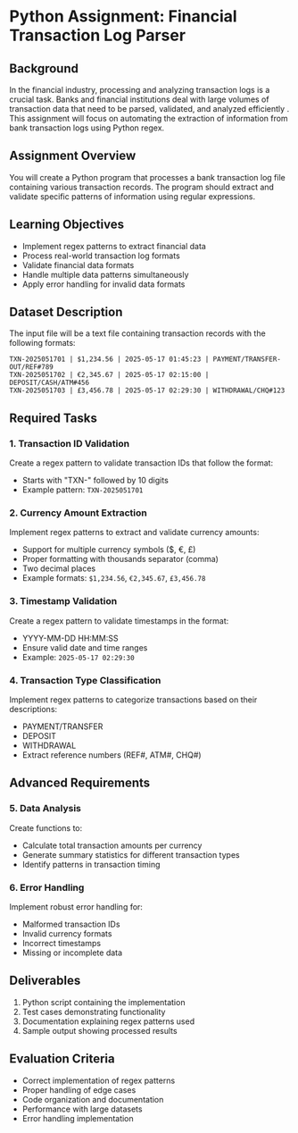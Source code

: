 # Python Assignment: Financial Transaction Log Parser

## Background
In the financial industry, processing and analyzing transaction logs is a crucial task. Banks and financial institutions deal with large volumes of transaction data that need to be parsed, validated, and analyzed efficiently . This assignment will focus on automating the extraction of information from bank transaction logs using Python regex.

## Assignment Overview
You will create a Python program that processes a bank transaction log file containing various transaction records. The program should extract and validate specific patterns of information using regular expressions.

## Learning Objectives
- Implement regex patterns to extract financial data
- Process real-world transaction log formats
- Validate financial data formats
- Handle multiple data patterns simultaneously
- Apply error handling for invalid data formats

## Dataset Description
The input file will be a text file containing transaction records with the following formats:

```
TXN-2025051701 | $1,234.56 | 2025-05-17 01:45:23 | PAYMENT/TRANSFER-OUT/REF#789
TXN-2025051702 | €2,345.67 | 2025-05-17 02:15:00 | DEPOSIT/CASH/ATM#456
TXN-2025051703 | £3,456.78 | 2025-05-17 02:29:30 | WITHDRAWAL/CHQ#123
```

## Required Tasks

### 1. Transaction ID Validation
Create a regex pattern to validate transaction IDs that follow the format:
- Starts with "TXN-" followed by 10 digits
- Example pattern: `TXN-2025051701`


### 2. Currency Amount Extraction
Implement regex patterns to extract and validate currency amounts:
- Support for multiple currency symbols ($, €, £)
- Proper formatting with thousands separator (comma)
- Two decimal places
- Example formats: `$1,234.56`, `€2,345.67`, `£3,456.78`


### 3. Timestamp Validation
Create a regex pattern to validate timestamps in the format:
- YYYY-MM-DD HH:MM:SS
- Ensure valid date and time ranges
- Example: `2025-05-17 02:29:30`

### 4. Transaction Type Classification
Implement regex patterns to categorize transactions based on their descriptions:
- PAYMENT/TRANSFER
- DEPOSIT
- WITHDRAWAL
- Extract reference numbers (REF#, ATM#, CHQ#)

## Advanced Requirements

### 5. Data Analysis
Create functions to:
- Calculate total transaction amounts per currency
- Generate summary statistics for different transaction types
- Identify patterns in transaction timing

### 6. Error Handling
Implement robust error handling for:
- Malformed transaction IDs
- Invalid currency formats
- Incorrect timestamps
- Missing or incomplete data

## Deliverables
1. Python script containing the implementation
2. Test cases demonstrating functionality
3. Documentation explaining regex patterns used
4. Sample output showing processed results

## Evaluation Criteria
- Correct implementation of regex patterns
- Proper handling of edge cases
- Code organization and documentation
- Performance with large datasets
- Error handling implementation
